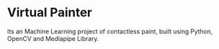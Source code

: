 
# Virtual Painter

Its an Machine Learning project of contactless paint, built using Python, OpenCV and Mediapipe Library.


